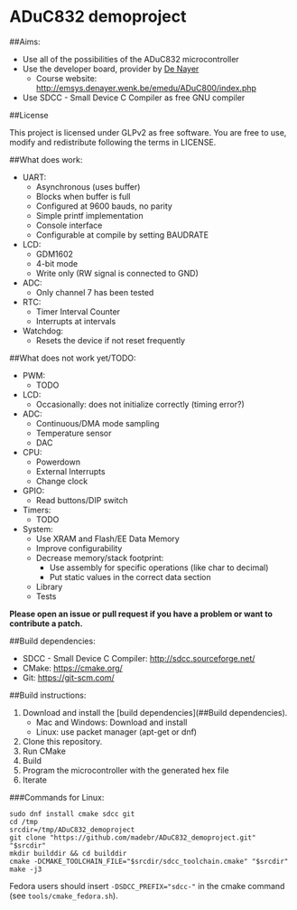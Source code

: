 # ADuC832 demoproject

##Aims:

* Use all of the possibilities of the ADuC832 microcontroller
* Use the developer board, provider by [De Nayer](http://iiw.kuleuven.be/denayer)
    + Course website: <http://emsys.denayer.wenk.be/emedu/ADuC800/index.php>
* Use SDCC - Small Device C Compiler as free GNU compiler

##License

This project is licensed under GLPv2 as free software. You are free to use, modify and redistribute following the terms in LICENSE.

##What does work:

* UART:
    + Asynchronous (uses buffer)
    + Blocks when buffer is full
    + Configured at 9600 bauds, no parity
    + Simple printf implementation
    + Console interface
    + Configurable at compile by setting BAUDRATE
* LCD:
    + GDM1602
    + 4-bit mode
    + Write only (RW signal is connected to GND)
* ADC:
    + Only channel 7 has been tested
* RTC:
    + Timer Interval Counter
    + Interrupts at intervals
* Watchdog:
    + Resets the device if not reset frequently

##What does not work yet/TODO:
* PWM:
    + TODO
* LCD:
    + Occasionally: does not initialize correctly (timing error?)
* ADC:
    + Continuous/DMA mode sampling
    + Temperature sensor
    + DAC
* CPU:
    + Powerdown
    + External Interrupts
    + Change clock
* GPIO:
    + Read buttons/DIP switch
* Timers:
    + TODO
* System:
    + Use XRAM and Flash/EE Data Memory
    + Improve configurability
    + Decrease memory/stack footprint:
        - Use assembly for specific operations (like char to decimal)
        - Put static values in the correct data section
    + Library
    + Tests

**Please open an issue or pull request if you have a problem or want to contribute a patch.**

##Build dependencies:

- SDCC - Small Device C Compiler: <http://sdcc.sourceforge.net/>
- CMake: <https://cmake.org/>
- Git: <https://git-scm.com/>

##Build instructions:

1. Download and install the [build dependencies](##Build dependencies).
    + Mac and Windows: Download and install
    + Linux: use packet manager (apt-get or dnf)
2. Clone this repository.
3. Run CMake
4. Build
5. Program the microcontroller with the generated hex file
6. Iterate

###Commands for Linux:
```
sudo dnf install cmake sdcc git
cd /tmp
srcdir=/tmp/ADuC832_demoproject
git clone "https://github.com/madebr/ADuC832_demoproject.git" "$srcdir"
mkdir builddir && cd builddir
cmake -DCMAKE_TOOLCHAIN_FILE="$srcdir/sdcc_toolchain.cmake" "$srcdir"
make -j3
```
Fedora users should insert `-DSDCC_PREFIX="sdcc-"` in the cmake command (see `tools/cmake_fedora.sh`).

